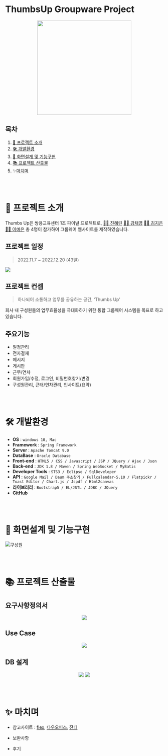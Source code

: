 # ThumbsUp Groupware Project
<p align="center"><img src="https://user-images.githubusercontent.com/109951309/209932496-55a23fc7-2561-49e6-bbdb-2f75fe03614e.jpg" width="300px"/></p>

## 목차
1. [📌 프로젝트 소개](#-프로젝트-소개)
2. [🛠 개발환경](#-개발환경)
3. [🔎 화면설계 및 기능구현](#-화면설계-및-기능구현)
4. [📚 프로젝트 산출물](#-프로젝트-산출물)
5. ✨[마치며](#-마치며)
<br>
<br>



# 📌 프로젝트 소개
Thumbs Up은 쌍용교육센터 1조 파이널 프로젝트로,
[🙆‍♀️ 진혜린](https://github.com/hrJin9)
[🙇‍♀️ 강채영](https://github.com/chaeo)
[🙋‍♀️ 김지은](https://github.com/jinnssi)
[🙋‍♀️ 이예은](https://github.com/yenioo)
총 4명이 참가하여 그룹웨어 웹사이트를 제작하였습니다.

## 프로젝트 일정
> 2022.11.7 ~ 2022.12.20 (43일)
<img src="https://user-images.githubusercontent.com/109951309/209932513-1f7c5648-3b85-44ee-b540-6f1dbded11c2.png">

## 프로젝트 컨셉
>하나되어 소통하고 업무를 공유하는 공간, ‘Thumbs Up'

회사 내 구성원들의 업무효율성을 극대화하기 위한 통합 그룹웨어 시스템을 목표로 하고 있습니다.

## 주요기능
- 일정관리
- 전자결재
- 메시지
- 게시판
- 근무/연차
- 회원가입/수정, 로그인, 비밀번호찾기/변경
- 구성원관리, 근태/연차관리, 인사이트(요약)

<br>
<br>

# 🛠 개발환경
- **OS** : 
```windows 10, Mac```
- **Framework** : 
```Spring Framework```
- **Server** : 
```Apache Tomcat 9.0```
- **DataBase** : 
```Oracle Database```
- **Front-end** : 
```HTML5 / CSS / Javascript / JSP / JQuery / Ajax / Json```
- **Back-end** : 
```JDK 1.8 / Maven / Spring WebSocket / MyBatis```
- **Developer Tools** : 
```STS3 / Eclipse / SqlDeveloper```
- **API** : 
```Google Mail / Daum 주소찾기 / Fullcalendar-5.10 / Flatpickr / Toast Editor / Chart.js / Jspdf / Html2canvas```
- **라이브러리** : 
```Bootstrap5 / EL/JSTL / JDBC / JQuery```
- **GitHub** 


<br>
<br>

# 🔎 화면설계 및 기능구현
![구성원](https://user-images.githubusercontent.com/109951309/209531219-e1f41f16-e400-4cc5-ba28-30df22a0f35b.gif)



<br>
<br>

# 📚 프로젝트 산출물
## 요구사항정의서
<p align="center"><img src="https://user-images.githubusercontent.com/109951309/209928608-4af2fefb-84de-4683-a0cc-f5cd7ce60225.png"></p>

## Use Case
<p align="center"><img src="https://user-images.githubusercontent.com/109951309/209932502-717a9e77-88b7-4a0c-a0ee-4a122323a04f.png"></p>

## DB 설계
<p align="center">
  <img src="https://user-images.githubusercontent.com/109951309/209929797-9fd1db1d-8eb9-4516-bb72-47bdf5f63fc1.jpg">
  <img src="https://user-images.githubusercontent.com/109951309/209929800-e98ad3fb-4e71-43b1-8e1d-fc3e3b5f4b3f.jpg">
</p>

<br>
<br>

# ✨ 마치며
- 참고사이트 : [flex](https://flex.team/), [다우오피스](https://daouoffice.com/), [잔디](https://www.jandi.com/)
- 보완사항

- 후기


